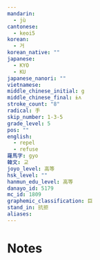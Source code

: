 ```yaml
---
mandarin:
  - jù
cantonese:
  - keoi5
korean:
  - 거
korean_native: ""
japanese:
  - KYO
  - KU
japanese_nanori: ""
vietnamese:
middle_chinese_initial: g
middle_chinese_final: ɨʌ
stroke_count: "8"
radical: 手
skip_number: 1-3-5
grade_level: 5
pos: ""
english:
  - repel
  - refuse
羅馬字: gyo
韓文: 교
joyo_level: 高等
hsk_level: ""
hanmun_edu_level: 高等
danayo_id: 5179
mc_id: 1809
graphemic_classification: 巨
stand_in: 抗拒
aliases:
---
```


# Notes
